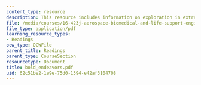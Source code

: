 ```yaml
---
content_type: resource
description: This resource includes information on exploration in extreme environments.
file: /media/courses/16-423j-aerospace-biomedical-and-life-support-engineering-spring-2006/62c51be21e9e75d01394e42af3104708_bold_endeavors.pdf
file_type: application/pdf
learning_resource_types:
- Readings
ocw_type: OCWFile
parent_title: Readings
parent_type: CourseSection
resourcetype: Document
title: bold_endeavors.pdf
uid: 62c51be2-1e9e-75d0-1394-e42af3104708
---
```

